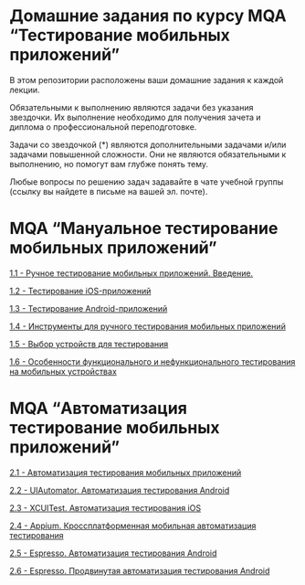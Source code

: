 # Домашние задания по курсу MQA “Тестирование мобильных приложений”

В этом репозитории расположены ваши домашние задания к каждой лекции.

Обязательными к выполнению являются задачи без указания звездочки. Их выполнение необходимо для получения зачета и диплома о профессиональной переподготовке.

Задачи со звездочкой (*) являются дополнительными задачами и/или задачами повышенной сложности. Они не являются обязательными к выполнению, но помогут вам глубже понять тему.

Любые вопросы по решению задач задавайте в чате учебной группы (ссылку вы найдете в письме на вашей эл. почте).

# MQA “Мануальное тестирование мобильных приложений”

[1.1 - Ручное тестирование мобильных приложений. Введение.](https://github.com/netology-code/mqa-homeworks/tree/main/1.1%20intro)

[1.2 - Тестирование iOS-приложений](https://github.com/netology-code/mqa-homeworks/blob/main/2.3%20XCUITest/2.3.md)

[1.3 - Тестирование Android-приложений](https://github.com/netology-code/mqa-homeworks/tree/main/1.3%20Android)

[1.4 - Инструменты для ручного тестирования мобильных приложений](https://github.com/netology-code/mqa-homeworks/tree/main/1.4%20instruments)

[1.5 - Выбор устройств для тестирования](https://github.com/netology-code/mqa-homeworks/tree/main/1.5%20devices)

[1.6 - Особенности функционального и нефункционального тестирования на мобильных устройствах](https://github.com/netology-code/mqa-homeworks/tree/main/1.6%20process)

# MQA “Автоматизация тестирование мобильных приложений”

[2.1 - Автоматизация тестирования мобильных приложений](https://github.com/netology-code/mqa-homeworks/blob/main/2.1%20auto/2.1.md)

[2.2 - UIAutomator. Автоматизация тестирования Android](https://github.com/netology-code/mqa-homeworks/blob/main/2.2%20UI%20Automator/2.2.md)

[2.3 - XCUITest. Автоматизация тестирования iOS](https://github.com/netology-code/mqa-homeworks/tree/main/2.3%20XCUITest)

[2.4 - Appium. Кроссплатформенная мобильная автоматизация тестирования](https://github.com/netology-code/mqa-homeworks/tree/main/2.4%20Appium)

[2.5 - Espresso. Автоматизация тестирования Android](https://github.com/netology-code/mqa-homeworks/tree/main/2.5%20Espresso)

[2.6 - Espresso. Продвинутая автоматизация тестирования Android](https://github.com/netology-code/mqa-homeworks/tree/main/2.6%20Espresso-2)
